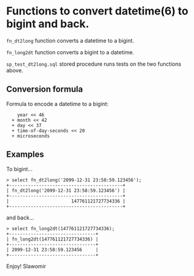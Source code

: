 # Functions to convert datetime(6) to bigint and back.

`fn_dt2long` function converts a datetime to a bigint.

`fn_long2dt` function converts a bigint to a datetime.

`sp_test_dt2long.sql` stored procedure runs tests on the two functions above.


## Conversion formula

Formula to encode a datetime to a bigint:

```
    year << 46
  + month << 42
  + day << 37
  + time-of-day-seconds << 20
  + microseconds
```

## Examples

To bigint...
```
> select fn_dt2long('2099-12-31 23:58:59.123456');
+------------------------------------------+
| fn_dt2long('2099-12-31 23:58:59.123456') |
+------------------------------------------+
|                       147761121727734336 |
+------------------------------------------+
```
and back...
```
> select fn_long2dt(147761121727734336);
+--------------------------------+
| fn_long2dt(147761121727734336) |
+--------------------------------+
| 2099-12-31 23:58:59.123456     |
+--------------------------------+
```

Enjoy!
Slawomir

